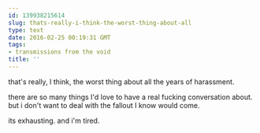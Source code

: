 ```yaml
---
id: 139938215614
slug: thats-really-i-think-the-worst-thing-about-all
type: text
date: 2016-02-25 00:19:31 GMT
tags:
- transmissions from the void
title: ''
---
```

that's really,  I think, the worst thing about all the years of harassment. 

there are so many things I'd love to have a real fucking conversation about. but i don't want to deal with the fallout I know would come.

its exhausting. and i'm tired.